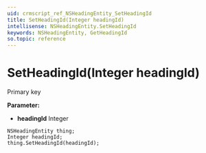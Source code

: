 ```yaml
---
uid: crmscript_ref_NSHeadingEntity_SetHeadingId
title: SetHeadingId(Integer headingId)
intellisense: NSHeadingEntity.SetHeadingId
keywords: NSHeadingEntity, GetHeadingId
so.topic: reference
---
```


# SetHeadingId(Integer headingId)

Primary key

**Parameter:** 
* **headingId** Integer

```crmscript
NSHeadingEntity thing;
Integer headingId;
thing.SetHeadingId(headingId);
```

